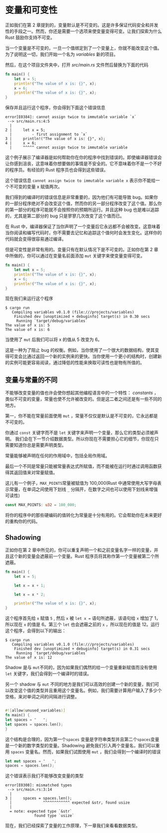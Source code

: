 # 变量和可变性

正如我们在第 2 章提到的，变量默认是不可变的。这是许多保证代码安全和并发性的手段之一。然而，你还是需要一个选项来使变量变得可变。让我们探索为什么 Rust 鼓励你支持不可变。

当一个变量是不可变的，一旦一个值绑定到了一个变量上，你就不能改变这个值。为了说明这一切，我们开始一个名为 _variables_ 新的项目。

然后，在这个项目文件夹中，打开 _src/main.rs_ 文件然后替换为下面的代码

```Rust
fn main() {
    let x = 5;
    println!("The value of x is: {}", x);
    x = 6;
    println!("The value of x is: {}", x);
}

```

保存并且运行这个程序，你会得到下面这个错误信息

```shell
error[E0384]: cannot assign twice to immutable variable `x`
 --> src/main.rs:4:5
  |
2 |     let x = 5;
  |         - first assignment to `x`
3 |     println!("The value of x is: {}", x);
4 |     x = 6;
  |     ^^^^^ cannot assign twice to immutable variable

```

这个例子展示了编译器是如何帮助你在你的程序中找到错误的。即使编译器错误会让你感到沮丧，这意味着你想要做的事情是不安全的。它不意味着你不是一个不好的程序员。有经验的 Rust 程序员也会得到这些错误。

这个错误信息 `cannot assign twice to immutable variable x` 表示你不能给一个不可变的变量 x 赋值两次。

我们得到的编译时的错误信息是非常重要的，因为他们有可能导致 bug。如果你的一部分程序绝对不会改变这个值，然而你的另一部分程序改变了这个值。那么你的第一部分的程序可能就不会按照你的预期所运行。并且这种 bug 也是难以追踪的，尤其是第二部分的 bug 只是寥寥几次改变了这个值而已。

在 Rust 中，编译器保证了当你声明了一个变量后它永远都不会被改变。这意味着当你阅读和编写代码时，你不需要去记忆和追踪这个值何时会发生变化。这样你的代码就会变得很容易通过编译。

但是可变性是非常有用的。变量只有在默认情况下是不可变的。正如你在第 2 章中所做的，你可以通过在变量名前面添加 `mut` 关键字来使变量变得可变。

```rust
fn main() {
    let mut x = 5;
    println!("The value of x is: {}", x);
    x = 6;
    println!("The value of x is: {}", x);
}

```

现在我们来运行这个程序

```shell
$ cargo run
   Compiling variables v0.1.0 (file:///projects/variables)
    Finished dev [unoptimized + debuginfo] target(s) in 0.30 secs
     Running `target/debug/variables`
The value of x is: 5
The value of x is: 6

```

当使用了 `mut` 后我们可以将 x 的值从 5 改变为 6。

这是一种为了阻止 bug 的权衡。例如，当你使用了一个很大的数据结构，使其变得可变会比通过返回一个新的实例来的更快。当你使用一个更小的结构时，创建新的实例可能更容易阅读，通过降低的性能来换取可读性也是物有所值的。

## 变量与常量的不同

不能够改变变量的值也许会使你想起其他编程语言中的一个特性： _constants_ ，类似不可变的变量，常量也使不允许被改变的。但是这二者之间还是有一些不同的地方。

第一，你不能在常量前面使用 `mut` ，常量不仅仅是默认是不可变的，它永远都是不可变的。

你通过 `const` 关键字而不是 `let` 关键字来声明一个变量，那么它的类型必须被声明。 我们会在下一节介绍数据类型。所以你现在不需要担心它的细节，你现在只需要知道你总是需要声明类型。

常量能够被声明在任何的作用域中，包括全局作用域。

最后一个不同是常量只能被常量表达式所赋值，而不能被在运行时通过调用函数获得其返回值来对常量赋值。

这儿有一个例子，`MAX_POINTS`常量被赋值为 100,000(Rust 中通常使用大写字母表示常量，在单词之间使用下划线 `_` 分隔开，在数字之间也可以使用下划线来增强可读性)

```rust
const MAX_POINTS: u32 = 100_000;
```

将你的程序中的那些硬编码的值转化为常量是十分有用的。它会帮助你在未来更好的重构你的代码。

## Shadowing

正如你在第 2 章中所见的，你可以重复声明一个和之前变量名字一样的变量，并且这个新的变量会遮蔽前一个变量。Rust 程序员将其称作第一个变量被第二个所遮蔽。

```rust
fn main() {
    let x = 5;

    let x = x + 1;

    let x = x * 2;

    println!("The value of x is: {}", x);
}

```

这个程序首先给 `x` 赋值 `5` , 然后 `x` 被 `let x =` 语句所遮蔽，该语句给 `x` 增加了 1，所以现在 `x` 的值是 6。第三个 `let` 也会遮蔽之前的 `x` ，所以现在的值是 12。运行这个程序，会得到以下的输出：

```shell
$ cargo run
   Compiling variables v0.1.0 (file:///projects/variables)
    Finished dev [unoptimized + debuginfo] target(s) in 0.31 secs
     Running `target/debug/variables`
The value of x is: 12

```

Shadow 是与 `mut`不同的，因为如果我们偶然的给一个变量重新赋值而没有使用 `let` 关键字，我们会得到一个编译时的错误。

另一个 shadow 与 `mut` 不同的地方是我们可以高效的创建一个新的变量，我们可以改变这个值的类型并且重用这个变量名。例如，我们需要计算用户输入了多少个空格，来对单词之间的间隔进行调整。

```rust

#![allow(unused_variables)]
fn main() {
let spaces = "   ";
let spaces = spaces.len();
}

```

这个结构是合理的，因为第一个`spaces` 变量是字符串类型并且第二个`spaces`变量是一个新的数字类型的变量。Shadowing 避免我们引入两个变量名，我们可以重用 `spaces` 变量名。然而，如果我们试图使用 `mut` ，我们会得到一个编译时的错误

```rust
let mut spaces = "   ";
spaces = spaces.len();
```

这个错误表示我们不能够改变变量的类型

```shell
error[E0308]: mismatched types
 --> src/main.rs:3:14
  |
3 |     spaces = spaces.len();
  |              ^^^^^^^^^^^^ expected &str, found usize
  |
  = note: expected type `&str`
             found type `usize`

```

现在，我们已经探索了变量的工作原理，下一章我们来看看数据类型。
